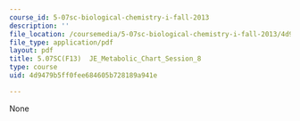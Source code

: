 ```yaml
---
course_id: 5-07sc-biological-chemistry-i-fall-2013
description: ''
file_location: /coursemedia/5-07sc-biological-chemistry-i-fall-2013/4d9479b5ff0fee684605b728189a941e_JE_Metabolic_Chart_Session8.pdf
file_type: application/pdf
layout: pdf
title: 5.07SC(F13)  JE_Metabolic_Chart_Session_8
type: course
uid: 4d9479b5ff0fee684605b728189a941e

---
```

None